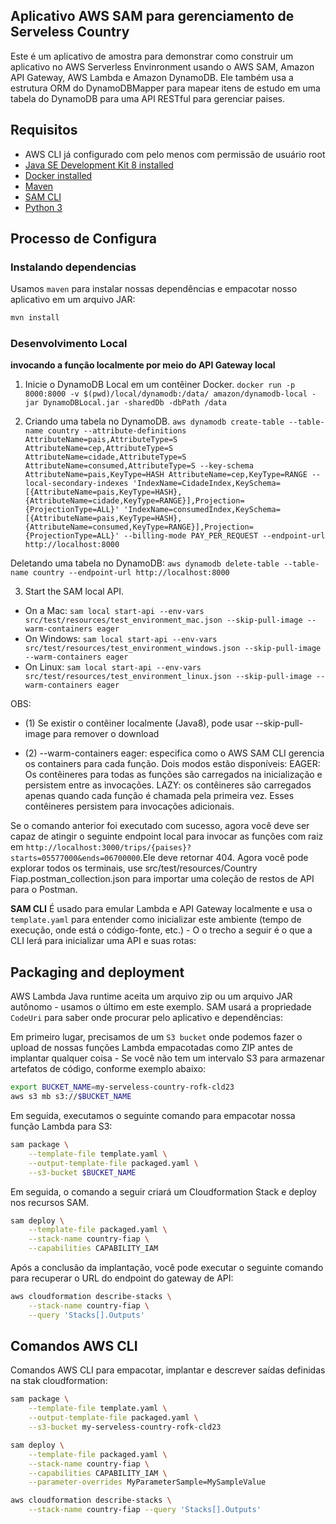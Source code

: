 ## Aplicativo AWS SAM para gerenciamento de Serveless Country

Este é um aplicativo de amostra para demonstrar como construir um aplicativo no AWS Serverless Envinronment usando o AWS SAM, Amazon API Gateway, AWS Lambda e Amazon DynamoDB.
Ele também usa a estrutura ORM do DynamoDBMapper para mapear itens de estudo em uma tabela do DynamoDB para uma API RESTful para gerenciar paises.


## Requisitos

* AWS CLI já configurado com pelo menos com permissão de usuário root
* [Java SE Development Kit 8 installed](http://www.oracle.com/technetwork/java/javase/downloads/jdk8-downloads-2133151.html)
* [Docker installed](https://www.docker.com/community-edition)
* [Maven](https://maven.apache.org/install.html)
* [SAM CLI](https://github.com/awslabs/aws-sam-cli)
* [Python 3](https://docs.python.org/3/)

## Processo de Configura

### Instalando dependencias

Usamos `maven` para instalar nossas dependências e empacotar nosso aplicativo em um arquivo JAR:

```bash
mvn install
```

### Desenvolvimento Local

**invocando a função localmente por meio do API Gateway local**

1. Inicie o DynamoDB Local em um contêiner Docker. `docker run -p 8000:8000 -v $(pwd)/local/dynamodb:/data/ amazon/dynamodb-local -jar DynamoDBLocal.jar -sharedDb -dbPath /data`

2. Criando uma tabela no DynamoDB. `aws dynamodb create-table --table-name country --attribute-definitions AttributeName=pais,AttributeType=S AttributeName=cep,AttributeType=S AttributeName=cidade,AttributeType=S AttributeName=consumed,AttributeType=S --key-schema AttributeName=pais,KeyType=HASH AttributeName=cep,KeyType=RANGE --local-secondary-indexes 'IndexName=CidadeIndex,KeySchema=[{AttributeName=pais,KeyType=HASH},{AttributeName=cidade,KeyType=RANGE}],Projection={ProjectionType=ALL}' 'IndexName=consumedIndex,KeySchema=[{AttributeName=pais,KeyType=HASH},{AttributeName=consumed,KeyType=RANGE}],Projection={ProjectionType=ALL}' --billing-mode PAY_PER_REQUEST --endpoint-url http://localhost:8000`

Deletando uma tabela no DynamoDB: `aws dynamodb delete-table --table-name country --endpoint-url http://localhost:8000`

3. Start the SAM local API.
 - On a Mac: `sam local start-api --env-vars src/test/resources/test_environment_mac.json --skip-pull-image --warm-containers eager`
 - On Windows: `sam local start-api --env-vars src/test/resources/test_environment_windows.json --skip-pull-image --warm-containers eager`
 - On Linux: `sam local start-api --env-vars src/test/resources/test_environment_linux.json --skip-pull-image --warm-containers eager`
 


 OBS:  
 
 - (1) Se existir o contêiner localmente (Java8), pode usar --skip-pull-image para remover o download

 - (2) --warm-containers eager: especifica como o AWS SAM CLI gerencia os containers para cada função.
       Dois modos estão disponíveis:
       EAGER: Os contêineres para todas as funções são carregados na inicialização e persistem entre as invocações.
       LAZY: os contêineres são carregados apenas quando cada função é chamada pela primeira vez. Esses contêineres persistem para invocações adicionais.


Se o comando anterior foi executado com sucesso, agora você deve ser capaz de atingir o seguinte endpoint local para invocar as funções com raiz em `http://localhost:3000/trips/{paises}?starts=05577000&ends=06700000`.Ele deve retornar 404. Agora você pode explorar todos os terminais, use src/test/resources/Country Fiap.postman_collection.json para importar uma coleção de restos de API para o Postman.



**SAM CLI** É usado para emular Lambda e API Gateway localmente e usa o `template.yaml` para
entender como inicializar este ambiente (tempo de execução, onde está o código-fonte, etc.) - O
o trecho a seguir é o que a CLI lerá para inicializar uma API e suas rotas:



## Packaging and deployment

AWS Lambda Java runtime aceita um arquivo zip ou um arquivo JAR autônomo - usamos o último em
este exemplo. SAM usará a propriedade `CodeUri` para saber onde procurar pelo aplicativo e
dependências:

Em primeiro lugar, precisamos de um `S3 bucket` onde podemos fazer o upload de nossas funções Lambda empacotadas como ZIP antes de implantar qualquer coisa - Se você não tem um intervalo S3 para armazenar artefatos de código, conforme exemplo abaixo:

```bash
export BUCKET_NAME=my-serveless-country-rofk-cld23
aws s3 mb s3://$BUCKET_NAME
```

Em seguida, executamos o seguinte comando para empacotar nossa função Lambda para S3:

```bash
sam package \
    --template-file template.yaml \
    --output-template-file packaged.yaml \
    --s3-bucket $BUCKET_NAME
```

Em seguida, o comando a seguir criará um Cloudformation Stack e deploy nos recursos SAM.
```bash
sam deploy \
    --template-file packaged.yaml \
    --stack-name country-fiap \
    --capabilities CAPABILITY_IAM
```

Após a conclusão da implantação, você pode executar o seguinte comando para recuperar o URL do endpoint do gateway de API:

```bash
aws cloudformation describe-stacks \
    --stack-name country-fiap \
    --query 'Stacks[].Outputs'
```

## Comandos AWS CLI

Comandos AWS CLI para empacotar, implantar e descrever saídas definidas na stak cloudformation:

```bash
sam package \
    --template-file template.yaml \
    --output-template-file packaged.yaml \
    --s3-bucket my-serveless-country-rofk-cld23

sam deploy \
    --template-file packaged.yaml \
    --stack-name country-fiap \
    --capabilities CAPABILITY_IAM \
    --parameter-overrides MyParameterSample=MySampleValue

aws cloudformation describe-stacks \
    --stack-name country-fiap --query 'Stacks[].Outputs'
```


